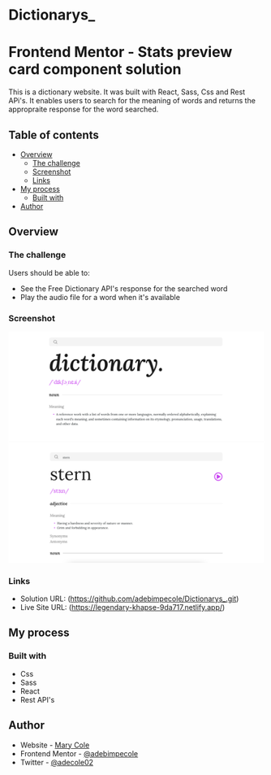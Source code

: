 # Dictionarys_
# Frontend Mentor - Stats preview card component solution

This is a dictionary website. It was built with React, Sass, Css and Rest APi's. It enables users to search for the meaning of words and returns the appropraite response for the word searched.

## Table of contents

- [Overview](#overview)
  - [The challenge](#the-challenge)
  - [Screenshot](#screenshot)
  - [Links](#links)
- [My process](#my-process)
  - [Built with](#built-with)
- [Author](#author)

## Overview

### The challenge

Users should be able to:

- See the Free Dictionary API's response for the searched word
- Play the audio file for a word when it's available

### Screenshot

![](src/assets/pic1.png)
![](src/assets/pic2.png)

### Links

- Solution URL: (https://github.com/adebimpecole/Dictionarys_.git)
- Live Site URL: (https://legendary-khapse-9da717.netlify.app/)

## My process

### Built with

- Css
- Sass
- React
- Rest API's


## Author

- Website - [Mary Cole](https://www.your-site.com)
- Frontend Mentor - [@adebimpecole](https://www.frontendmentor.io/profile/adebimpecole)
- Twitter - [@adecole02](https://twitter.com/adecole02)

